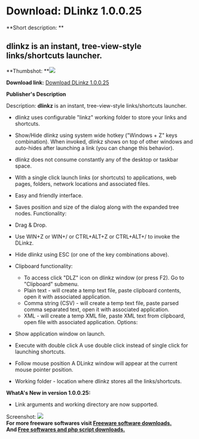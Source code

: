 # Download: DLinkz 1.0.0.25

**Short description: **

## dlinkz is an instant, tree-view-style links/shortcuts launcher.

  
**Thumbshot: **![](http://www.freewarefiles.com/screenshot/DLinkz_shot1_md.gif)   
  
**Download link:** [Download DLinkz 1.0.0.25](http://freesoftwares.boysofts.com/DLinkz_program_14274.html)  
  

**Publisher's Description**  
  

Description: **dlinkz** is an instant, tree-view-style links/shortcuts
launcher.

  * dlinkz uses configurable "linkz" working folder to store your links and shortcuts. 
  * Show/Hide dlinkz using system wide hotkey ("Windows + Z" keys combination). When invoked, dlinkz shows on top of other windows and auto-hides after launching a link (you can change this behavior). 
  * dlinkz does not consume constantly any of the desktop or taskbar space. 
  * With a single click launch links (or shortcuts) to applications, web pages, folders, network locations and associated files. 
  * Easy and friendly interface. 
  * Saves position and size of the dialog along with the expanded tree nodes. 
Functionality:

  * Drag & Drop. 
  * Use WIN+Z or WIN+/ or CTRL+ALT+Z or CTRL+ALT+/ to invoke the DLinkz. 
  * Hide dlinkz using ESC (or one of the key combinations above). 
  * Clipboard functionality: 
    * To access click "DLZ" icon on dlinkz window (or press F2). Go to "Clipboard" submenu. 
    * Plain text - will create a temp text file, paste clipboard contents, open it with associated application. 
    * Comma string (CSV) - will create a temp text file, paste parsed comma separated text, open it with associated application. 
    * XML - will create a temp XML file, paste XML text from clipboard, open file with associated application. 
Options:

  * Show application window on launch. 
  * Execute with double click A use double click instead of single click for launching shortcuts. 
  * Follow mouse position A DLinkz window will appear at the current mouse pointer position. 
  * Working folder - location where dlinkz stores all the links/shortcuts. 

**WhatA's New in version 1.0.0.25:**

  * Link arguments and working directory are now supported. 

  
  
Screenshot: ![](http://www.freewarefiles.com/screenshot/DLinkz_shot1.gif)  
**For more freeware softwares visit [Freeware software downloads.](http://freesoftwares.boysofts.com/)**   
**And [Free softwares and php script downloads.](http://www.boysofts.com/)**


